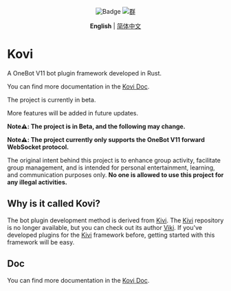 <div align="center">

![Badge](https://img.shields.io/badge/OneBot-11-black) [![群](https://img.shields.io/badge/QQ%E7%BE%A4-857054777-54aeff)](https://qm.qq.com/q/kmpSBOVaCI)

**English** | [简体中文](README_zh.md)

</div>

# Kovi

A OneBot V11 bot plugin framework developed in Rust.

You can find more documentation in the [Kovi Doc](https://threkork.github.io/kovi-doc/).

The project is currently in beta.

More features will be added in future updates.

**Note⚠️: The project is in Beta, and the following may change.**

**Note⚠️: The project currently only supports the OneBot V11 forward WebSocket protocol.**

The original intent behind this project is to enhance group activity, facilitate group management, and is intended for personal entertainment, learning, and communication purposes only. **No one is allowed to use this project for any illegal activities.**

## Why is it called Kovi?

The bot plugin development method is derived from [Kivi](#). The [Kivi](#) repository is no longer available, but you can check out its author [Viki](https://github.com/vikiboss). If you've developed plugins for the [Kivi](#) framework before, getting started with this framework will be easy.

## Doc

You can find more documentation in the [Kovi Doc](https://threkork.github.io/kovi-doc/).
